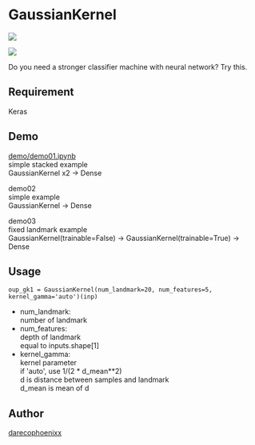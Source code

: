 GaussianKernel
====
![](http://yunopon.sakura.ne.jp/sblo_files/wordroid/image/demo01_01.png)

![](http://yunopon.sakura.ne.jp/sblo_files/wordroid/image/demo01_02-a3333.png)

Do you need a stronger classifier machine with neural network? Try this.

## Requirement
Keras

## Demo
[demo/demo01.ipynb](demo/demo01.ipynb)  
simple stacked example  
GaussianKernel x2 -> Dense

demo02  
simple example  
GaussianKernel -> Dense

demo03  
fixed landmark example  
GaussianKernel(trainable=False) -> GaussianKernel(trainable=True) -> Dense

## Usage
    oup_gk1 = GaussianKernel(num_landmark=20, num_features=5, kernel_gamma='auto')(inp)

* num_landmark:  
number of landmark
* num_features:  
depth of landmark  
equal to inputs.shape\[1]  
* kernel_gamma:  
kernel parameter  
if 'auto', use 1/(2 * d_mean**2)  
d is distance between samples and landmark  
d_mean is mean of d  

## Author
[darecophoenixx](https://github.com/darecophoenixx)

